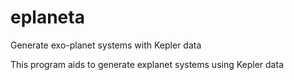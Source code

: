 # eplaneta
Generate exo-planet systems with Kepler data

This program aids to generate explanet systems using Kepler data
